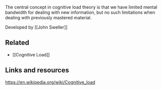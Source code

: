 The central concept in cognitive load theory is that we have limited mental bandwidth for dealing with new information, but no such limitations when dealing with previously mastered material.

Developed by [[John Sweller]]

## Related

- [[Cognitive Load]]

## Links and resources

https://en.wikipedia.org/wiki/Cognitive_load